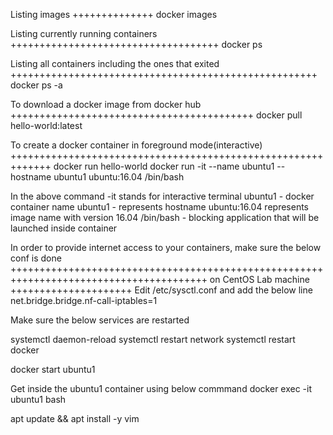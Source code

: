 Listing images
++++++++++++++
docker images

Listing currently running containers
++++++++++++++++++++++++++++++++++++
docker ps

Listing all containers including the ones that exited
+++++++++++++++++++++++++++++++++++++++++++++++++++++
docker ps -a

To download a docker image from docker hub
++++++++++++++++++++++++++++++++++++++++++
docker pull hello-world:latest

To create a docker container in foreground mode(interactive)
+++++++++++++++++++++++++++++++++++++++++++++++++++++++++++++
docker run hello-world
docker run -it --name ubuntu1 --hostname ubuntu1 ubuntu:16.04 /bin/bash

In the above command 
	-it stands for interactive terminal
	ubuntu1 - docker container name
 	ubuntu1 - represents hostname
	ubuntu:16.04 represents image name with version 16.04
	/bin/bash - blocking application that will be launched inside container


In order to provide internet access to your containers, make sure the below conf is done
++++++++++++++++++++++++++++++++++++++++++++++++++++++++++++++++++++++++++++++++++++++++
on CentOS Lab machine
+++++++++++++++++++++
Edit /etc/sysctl.conf and add the below line
net.bridge.bridge.nf-call-iptables=1

Make sure the below services are restarted

systemctl daemon-reload
systemctl restart network
systemctl restart docker

docker start ubuntu1 

Get inside the ubuntu1 container using below commmand
docker exec -it ubuntu1 bash

apt update && apt install -y vim

